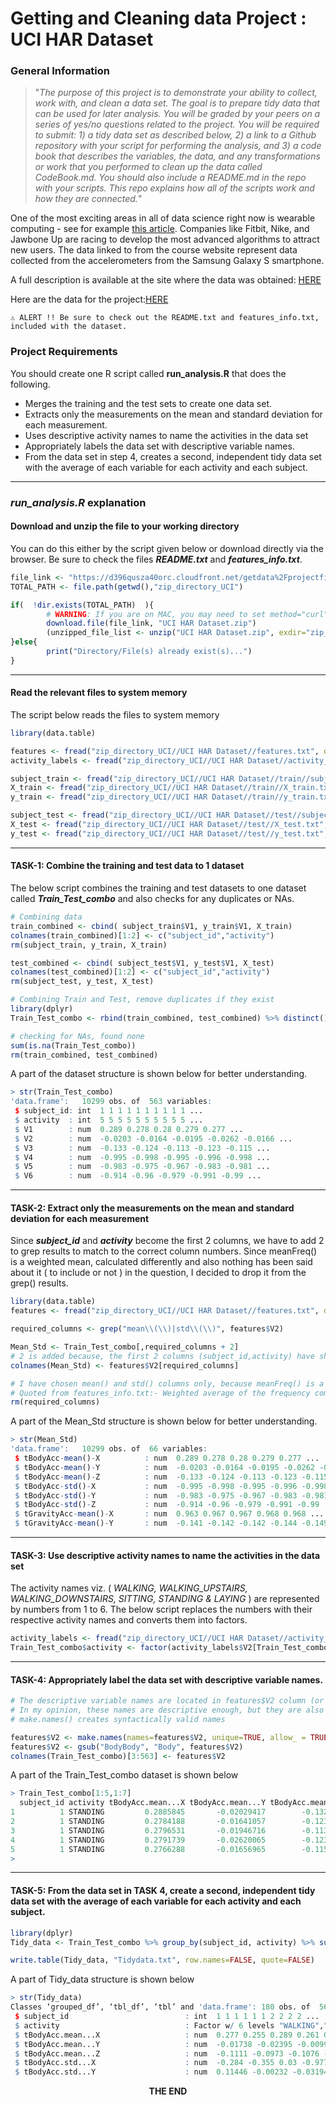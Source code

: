 # Getting and Cleaning data Project : UCI HAR Dataset

### General Information
> "_The purpose of this project is to demonstrate your ability to collect, work with, and clean a data set. The goal is to prepare tidy data that can be used for later analysis. You will be graded by your peers on a series of yes/no questions related to the project. You will be required to submit: 1) a tidy data set as described below, 2) a link to a Github repository with your script for performing the analysis, and 3) a code book that describes the variables, the data, and any transformations or work that you performed to clean up the data called CodeBook.md. You should also include a README.md in the repo with your scripts. This repo explains how all of the scripts work and how they are connected._"

One of the most exciting areas in all of data science right now is wearable computing - see for example <a href="http://www.insideactivitytracking.com/data-science-activity-tracking-and-the-battle-for-the-worlds-top-sports-brand/">this article</a>. Companies like Fitbit, Nike, and Jawbone Up are racing to develop the most advanced algorithms to attract new users. The data linked to from the course website represent data collected from the accelerometers from the Samsung Galaxy S smartphone.

A full description is available at the site where the data was obtained: <a href="http://archive.ics.uci.edu/ml/datasets/Human+Activity+Recognition+Using+Smartphones">HERE</a>

Here are the data for the project:<a href="https://d396qusza40orc.cloudfront.net/getdata%2Fprojectfiles%2FUCI%20HAR%20Dataset.zip">HERE</a>

`⚠️ ALERT !! Be sure to check out the README.txt and features_info.txt, included with the dataset.`

### Project Requirements
You should create one R script called **run_analysis.R** that does the following.
- Merges the training and the test sets to create one data set.
- Extracts only the measurements on the mean and standard deviation for each measurement.
- Uses descriptive activity names to name the activities in the data set
- Appropriately labels the data set with descriptive variable names.
- From the data set in step 4, creates a second, independent tidy data set with the average of each variable for each activity and each subject.

<hr/>

### _run_analysis.R_ explanation
#### Download and unzip the file to your working directory
You can do this either by the script given below or download directly via the browser. Be sure to check the files ***README.txt*** and ***features_info.txt***.
```R
file_link <- "https://d396qusza40orc.cloudfront.net/getdata%2Fprojectfiles%2FUCI%20HAR%20Dataset.zip"
TOTAL_PATH <- file.path(getwd(),"zip_directory_UCI")

if(  !dir.exists(TOTAL_PATH)  ){
        # WARNING: If you are on MAC, you may need to set method="curl"
        download.file(file_link, "UCI HAR Dataset.zip")
        (unzipped_file_list <- unzip("UCI HAR Dataset.zip", exdir="zip_directory_UCI"))
}else{
        print("Directory/File(s) already exist(s)...")
}
```

<hr/>

#### Read the relevant files to system memory
The script below reads the files to system memory
```R
library(data.table)

features <- fread("zip_directory_UCI//UCI HAR Dataset//features.txt", data.table = FALSE, na.strings=c("",NA))
activity_labels <- fread("zip_directory_UCI//UCI HAR Dataset//activity_labels.txt", data.table = FALSE, na.strings=c("",NA))

subject_train <- fread("zip_directory_UCI//UCI HAR Dataset//train//subject_train.txt", data.table = FALSE, na.strings=c("",NA))
X_train <- fread("zip_directory_UCI//UCI HAR Dataset//train//X_train.txt", data.table = FALSE, na.strings=c("",NA))
y_train <- fread("zip_directory_UCI//UCI HAR Dataset//train//y_train.txt", data.table = FALSE, na.strings=c("",NA))

subject_test <- fread("zip_directory_UCI//UCI HAR Dataset//test//subject_test.txt", data.table = FALSE, na.strings=c("",NA))
X_test <- fread("zip_directory_UCI//UCI HAR Dataset//test//X_test.txt", data.table = FALSE, na.strings=c("",NA))
y_test <- fread("zip_directory_UCI//UCI HAR Dataset//test//y_test.txt", data.table = FALSE, na.strings=c("",NA))
```

<hr/>

#### TASK-1: Combine the training and test data to 1 dataset
The below script combines the training and test datasets to one dataset called ***Train_Test_combo*** and also checks for any duplicates or NAs.
```R
# Combining data
train_combined <- cbind( subject_train$V1, y_train$V1, X_train)
colnames(train_combined)[1:2] <- c("subject_id","activity")
rm(subject_train, y_train, X_train)

test_combined <- cbind( subject_test$V1, y_test$V1, X_test)
colnames(test_combined)[1:2] <- c("subject_id","activity")
rm(subject_test, y_test, X_test)

# Combining Train and Test, remove duplicates if they exist
library(dplyr)
Train_Test_combo <- rbind(train_combined, test_combined) %>% distinct()

# checking for NAs, found none
sum(is.na(Train_Test_combo))
rm(train_combined, test_combined)
```

A part of the dataset structure is shown below for better understanding.
```R
> str(Train_Test_combo)
'data.frame':	10299 obs. of  563 variables:
 $ subject_id: int  1 1 1 1 1 1 1 1 1 1 ...
 $ activity  : int  5 5 5 5 5 5 5 5 5 5 ...
 $ V1        : num  0.289 0.278 0.28 0.279 0.277 ...
 $ V2        : num  -0.0203 -0.0164 -0.0195 -0.0262 -0.0166 ...
 $ V3        : num  -0.133 -0.124 -0.113 -0.123 -0.115 ...
 $ V4        : num  -0.995 -0.998 -0.995 -0.996 -0.998 ...
 $ V5        : num  -0.983 -0.975 -0.967 -0.983 -0.981 ...
 $ V6        : num  -0.914 -0.96 -0.979 -0.991 -0.99 ...
```

<hr/>

#### TASK-2: Extract only the measurements on the mean and standard deviation for each measurement
Since ***subject_id*** and ***activity*** become the first 2 columns, we have to add 2 to grep results to match to the correct column numbers. Since meanFreq() is a weighted mean, calculated differently and also nothing has been said about it ( to include or not ) in the question, I decided to drop it from the grep() results.
```R
library(data.table)
features <- fread("zip_directory_UCI//UCI HAR Dataset//features.txt", data.table = FALSE, na.strings=c("",NA))

required_columns <- grep("mean\\(\\)|std\\(\\)", features$V2)

Mean_Std <- Train_Test_combo[,required_columns + 2]
# 2 is added because, the first 2 columns (subject_id,activity) have shifted all column numbers by 2
colnames(Mean_Std) <- features$V2[required_columns]

# I have chosen mean() and std() columns only, because meanFreq() is a weighted mean, calculated differently.
# Quoted from features_info.txt:- Weighted average of the frequency components to obtain a mean frequency
rm(required_columns)
```

A part of the Mean_Std structure is shown below for better understanding.
```R
> str(Mean_Std)
'data.frame':	10299 obs. of  66 variables:
 $ tBodyAcc-mean()-X          : num  0.289 0.278 0.28 0.279 0.277 ...
 $ tBodyAcc-mean()-Y          : num  -0.0203 -0.0164 -0.0195 -0.0262 -0.0166 ...
 $ tBodyAcc-mean()-Z          : num  -0.133 -0.124 -0.113 -0.123 -0.115 ...
 $ tBodyAcc-std()-X           : num  -0.995 -0.998 -0.995 -0.996 -0.998 ...
 $ tBodyAcc-std()-Y           : num  -0.983 -0.975 -0.967 -0.983 -0.981 ...
 $ tBodyAcc-std()-Z           : num  -0.914 -0.96 -0.979 -0.991 -0.99 ...
 $ tGravityAcc-mean()-X       : num  0.963 0.967 0.967 0.968 0.968 ...
 $ tGravityAcc-mean()-Y       : num  -0.141 -0.142 -0.142 -0.144 -0.149 ...
```

<hr/>

#### TASK-3: Use descriptive activity names to name the activities in the data set
The activity names viz. ( _WALKING, WALKING_UPSTAIRS, WALKING_DOWNSTAIRS, SITTING, STANDING & LAYING_ ) are represented by numbers from 1 to 6. The below script replaces the numbers with their respective activity names and converts them into factors.
```R
activity_labels <- fread("zip_directory_UCI//UCI HAR Dataset//activity_labels.txt", data.table = FALSE, na.strings=c("",NA))
Train_Test_combo$activity <- factor(activity_labels$V2[Train_Test_combo$activity], levels=activity_labels$V2)
```

<hr/>

#### TASK-4: Appropriately label the data set with descriptive variable names.
```R
# The descriptive variable names are located in features$V2 column (or features.txt)
# In my opinion, these names are descriptive enough, but they are also syntactically invalid.
# make.names() creates syntactically valid names

features$V2 <- make.names(names=features$V2, unique=TRUE, allow_ = TRUE)
features$V2 <- gsub("BodyBody", "Body", features$V2)
colnames(Train_Test_combo)[3:563] <- features$V2
```

A part of the Train_Test_combo dataset is shown below
```R
> Train_Test_combo[1:5,1:7]
  subject_id activity tBodyAcc.mean...X tBodyAcc.mean...Y tBodyAcc.mean...Z tBodyAcc.std...X tBodyAcc.std...Y
1          1 STANDING         0.2885845       -0.02029417        -0.1329051       -0.9952786       -0.9831106
2          1 STANDING         0.2784188       -0.01641057        -0.1235202       -0.9982453       -0.9753002
3          1 STANDING         0.2796531       -0.01946716        -0.1134617       -0.9953796       -0.9671870
4          1 STANDING         0.2791739       -0.02620065        -0.1232826       -0.9960915       -0.9834027
5          1 STANDING         0.2766288       -0.01656965        -0.1153619       -0.9981386       -0.9808173
> 
```

<hr/>

#### TASK-5: From the data set in TASK 4, create a second, independent tidy data set with the average of each variable for each activity and each subject.
```R
library(dplyr)
Tidy_data <- Train_Test_combo %>% group_by(subject_id, activity) %>% summarise_all(mean)

write.table(Tidy_data, "Tidydata.txt", row.names=FALSE, quote=FALSE)
```

A part of Tidy_data structure is shown below
```R
> str(Tidy_data)
Classes ‘grouped_df’, ‘tbl_df’, ‘tbl’ and 'data.frame':	180 obs. of  563 variables:
 $ subject_id                          : int  1 1 1 1 1 1 2 2 2 2 ...
 $ activity                            : Factor w/ 6 levels "WALKING","WALKING_UPSTAIRS",..: 1 2 3 4 5 6 1 2 3 4 ...
 $ tBodyAcc.mean...X                   : num  0.277 0.255 0.289 0.261 0.279 ...
 $ tBodyAcc.mean...Y                   : num  -0.01738 -0.02395 -0.00992 -0.00131 -0.01614 ...
 $ tBodyAcc.mean...Z                   : num  -0.1111 -0.0973 -0.1076 -0.1045 -0.1106 ...
 $ tBodyAcc.std...X                    : num  -0.284 -0.355 0.03 -0.977 -0.996 ...
 $ tBodyAcc.std...Y                    : num  0.11446 -0.00232 -0.03194 -0.92262 -0.97319 ...
```
<p align="center"><b>THE END</b></p>
